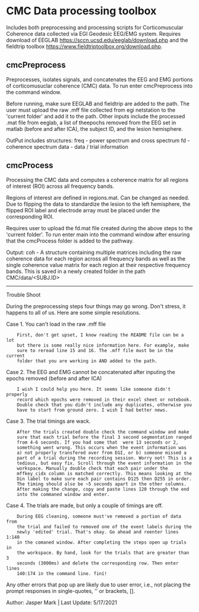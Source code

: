 CMC Data processing toolbox
===========================

Includes both preprocessing and processing scripts for Corticomuscular 
Coherence data collected via EGI Geodesic EEG/EMG system. Requires download 
of EEGLAB <https://sccn.ucsd.edu/eeglab/download.php> and the fieldtrip 
toolbox <https://www.fieldtriptoolbox.org/download.php>.

cmcPreprocess
-------------
Preprocesses, isolates signals, and concatenates the EEG and EMG portions 
of corticomusuclar coherence (CMC) data. To run enter cmcPreprocess into 
the command window.

Before running, make sure EEGLAB and fieldtrip are added to the path.
The user must upload the raw .mff file collected from egi netstation to the 
'current folder' and add it to the path. Other inputs include the processed 
.mat file from eeglab, a list of theepochs removed from the EEG set in 
matlab (before and after ICA), the subject ID, and the lesion hemisphere.

OutPut includes structures:
freq - power spectrum and cross spectrum
fd - coherence spectrum
data - data / trial information

cmcProcess
----------
Processing the CMC data and computes a coherence matrix for all regions of
interest (ROI) across all frequency bands. 

Regions of interest are defined in regions.mat. Can be changed as needed. 
Due to flipping the data to standardize the lesion to the left hemisphere, 
the flipped ROI label and electrode array must be placed under the 
corresponding ROI.

Requires user to upload the fd.mat file created during the above steps to
the 'current folder'. To run enter main into the command window after 
ensuring that the cmcProcess folder is added to the pathway.

Output:
coh -  A structure containing multiple matrices including the raw coherence 
       data for each region across all frequency bands as well as the
       single coherence value matrix for each region at their respective
       frequency bands. This is saved in a newly created folder in the path
       CMC/data/<SUBJ.ID> 

--------------------------------------------------------------------------

Trouble Shoot

During the preprocessing steps four things may go wrong. Don't stress, it 
happens to all of us. Here are some simple resolutions.

Case 1. You can't load in the raw .mff file

        First, don't get upset, I know reading the README file can be a lot
        but there is some really nice information here. For example, make 
        sure to reread line 15 and 16. The .mff file must be in the current
        folder that you are working in AND added to the path.

Case 2. The EEG and EMG cannot be concatenated after inputing the epochs 
        removed (before and after ICA)

        I wish I could help you here. It seems like someone didn't properly
        record which epochs were removed in their excel sheet or notebook.
        Double check that you didn't include any duplicates, otherwise you
        have to start from ground zero. I wish I had better news.

Case 3. The trial timings are wack. 

        After the trials created double check the command window and make 
        sure that each trial before the final 3 second segmentation ranged 
        from 4-6 seconds. If you had some that  were 13 seconds or 2, 
        something went wrong. This occurs when the event information was 
        a) not properly transfered over from EGI, or b) someone missed a 
        part of a trial during the recording session. Worry not! This is a 
        tedious, but easy fix. Scroll through the event information in the 
        workspace. Manually double check that each pair under the 
        mffkey_cidx column is matched correctly. This means looking at the 
        Din label to make sure each pair contains D125 then D255 in order.
        The timing should also be ~5 seconds apart in the other columns.
        After making the change, copy and paste lines 120 through the end 
        into the commaned window and enter.

Case 4. The trials are made, but only a couple of timings are off.

        During EEG cleaning, someone must've removed a portion of data from
        the trial and failed to removed one of the event labels during the
        newly 'edited' trial. That's okay. Go ahead and reenter lines 1:140
        in the comaned window. After completing the steps open up trials in
        the workspace. By hand, look for the trials that are greater than 3
        seconds (3000ms) and delete the corresponding row. Then enter lines 
        140:174 in the command line. finí!

Any other errors that pop up are likely due to user error, i.e., not 
placing the prompt responses in single-quotes, '' or brackets, [].  
        

Author: Jasper Mark | Last Update: 5/17/2021
        
